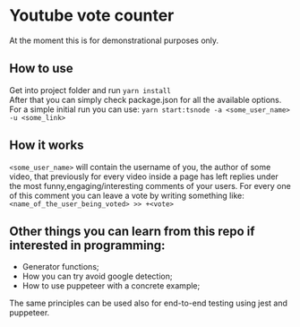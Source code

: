 # Youtube vote counter

At the moment this is for demonstrational purposes only.


## How to use

Get into project folder and run `yarn install`<br>
After that you can simply check package.json for all the available options.<br>
For a simple initial run you can use: `yarn start:tsnode -a <some_user_name> -u <some_link>`

## How it works
`<some_user_name>` will contain the username of you, the author of some video, that previously for every video
inside a page has left replies under the most funny,engaging/interesting comments of your users.
For every one of this comment you can leave a vote by writing something like: 
`<name_of_the_user_being_voted> >> +<vote>`

## Other things you can learn from this repo if interested in programming:
- Generator functions; 
- How you can try avoid google detection;
- How to use puppeteer with a concrete example;

The same principles can be used also for end-to-end testing using jest and puppeteer.



